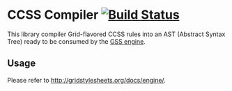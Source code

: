 CCSS Compiler [![Build Status](https://travis-ci.org/the-gss/ccss-compiler.png?branch=master)](https://travis-ci.org/the-gss/ccss-compiler)
=============

This library compiler Grid-flavored CCSS rules into an AST (Abstract Syntax Tree) ready to be consumed by the [GSS engine](https://github.com/the-gss/engine).

## Usage

Please refer to <http://gridstylesheets.org/docs/engine/>.




